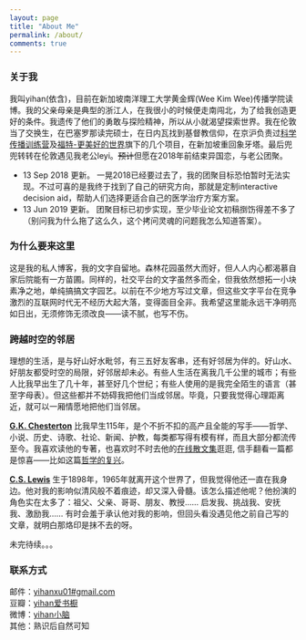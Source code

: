 ```yaml
---
layout: page
title: "About Me"
permalink: /about/
comments: true
---
```


### 关于我
我叫yihan(依含)，目前在新加坡南洋理工大学黄金辉(Wee Kim Wee)传播学院读博。我的父亲母亲是典型的浙江人，在我很小的时候便走南闯北，为了给我创造更好的条件。我遗传了他们的勇敢与探险精神，所以从小就渴望探索世界。我在伦敦当了交换生，在巴塞罗那读完硕士，在日内瓦找到基督教信仰，在京沪负责过[科学传播训练营](s-camp.songshuhui.net)及[福特-更美好的世界](http://fordgreen.npi.org.cn/)旗下的几个项目，在新加坡重回象牙塔。最后兜兜转转在伦敦遇见我老公leyi。~~预计~~但愿在2018年前结束异国恋，与老公团聚。

- 13 Sep 2018 更新。 一晃2018已经要过去了，我的团聚目标恐怕暂时无法实现。不过可喜的是我终于找到了自己的研究方向，那就是定制interactive decision aid，帮助人们选择更适合自己的医学治疗方案方案。
- 13 Jun 2019 更新。 团聚目标已初步实现，至少毕业论文初稿捯饬得差不多了（别问我为什么拖了这么久，这个拷问灵魂的问题我怎么知道答案）。

### 为什么要来这里
这是我的私人博客，我的文字自留地。森林花园虽然大而好，但人人内心都渴慕自家后院能有一方苗圃。同样的，社交平台的文字虽然多而全，但我依然想拓一小块素净之地，单纯搞搞文字园艺。以前在不少地方写过文章，但这些文字平台在竞争激烈的互联网时代无不经历大起大落，变得面目全非。我希望这里能永远干净明亮如日出，无须修饰无须改良——读不腻，也写不伤。

### 跨越时空的邻居
理想的生活，是与好山好水毗邻，有三五好友客串，还有好邻居为伴的。好山水、好朋友都受时空的局限，好邻居却未必。有些人生活在离我几千公里的城市；有些人比我早出生了几十年，甚至好几个世纪；有些人使用的是我完全陌生的语言（甚至字母表）。但这些都并不妨碍我把他们当成邻居。毕竟，只要我觉得心理距离近，就可以一厢情愿地把他们当邻居。

[**G.K. Chesterton**](https://en.wikipedia.org/wiki/G._K._Chesterton) 比我早生115年，是个不折不扣的高产且全能的写手——哲学、小说、历史、诗歌、社论、新闻、护教，每类都写得有模有样，而且大部分都流传至今。我喜欢读他的专著，也喜欢时不时去他的[在线散文集](https://www.chesterton.org/)逛逛, 信手翻看一篇都是惊喜——比如这篇[哲学的复兴](https://www.chesterton.org/the-revival-of-philosophy-why/)。

[**C.S. Lewis**](http://www.studynovels.com/Book/BookListByAuthor?author=C.S.%20Lewis) 生于1898年，1965年就离开这个世界了，但我觉得他还一直在我身边。他对我的影响似清风般不着痕迹，却又深入骨髓。该怎么描述他呢？他扮演的角色实在太多了：祖父、父亲、哥哥、朋友、教授…… 启发我、挑战我、安抚我、激励我…… 有时会羞于承认他对我的影响，但回头看没遇见他之前自己写的文章，就明白那烙印是抹不去的呀。


未完待续。。。

### 联系方式

邮件：[yihanxu01#gmail.com](mailto:email@domain.com) <br>
豆瓣：[yihan爱书橱](http://www.douban.com/people/yummyhue) <br>
微博：[yihan小脑](http://weibo.com/bookmarkyihan) <br>
其他：熟识后自然可知
